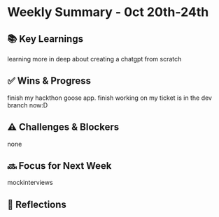 # Weekly Summary - 0ct 20th-24th


 

## 📚 Key Learnings
learning more in deep about creating a chatgpt from scratch

## ✅ Wins & Progress
finish my hackthon goose app.
finish working on my ticket is in the dev branch now:D

## ⚠️ Challenges & Blockers
none

## 🔜 Focus for Next Week
mockinterviews

## 📝 Reflections
